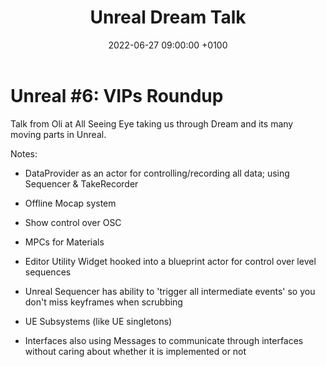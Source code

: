 ﻿---
layout: post 
title:  "Unreal Dream Talk"
date:   2022-06-27 09:00:00 +0100 
categories: unreal
---

# Unreal #6: VIPs Roundup

Talk from Oli at All Seeing Eye taking us through Dream and its many moving parts in Unreal.

Notes:

- DataProvider as an actor for controlling/recording all data; using Sequencer & TakeRecorder
- Offline Mocap system
- Show control over OSC
- MPCs for Materials
- Editor Utility Widget hooked into a blueprint actor for control over level sequences
- Unreal Sequencer has ability to 'trigger all intermediate events' so you don't miss keyframes when scrubbing

- UE Subsystems (like UE singletons)
- Interfaces also using Messages to communicate through interfaces without caring about whether it is implemented or not

